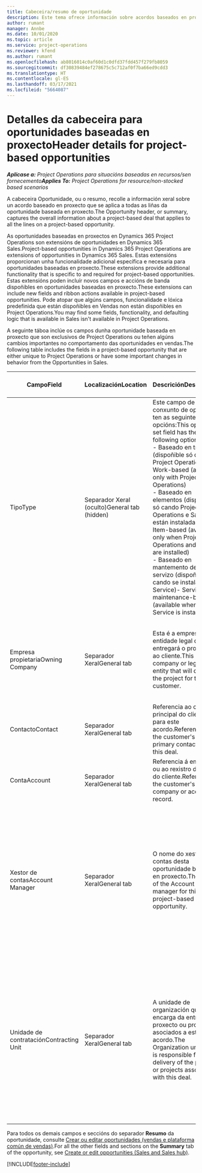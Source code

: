 ```yaml
---
title: Cabeceira/resumo de oportunidade
description: Este tema ofrece información sobre acordos baseados en proxecto e as liñas de oportunidade baseada en proxecto.
author: rumant
manager: Annbe
ms.date: 10/01/2020
ms.topic: article
ms.service: project-operations
ms.reviewer: kfend
ms.author: rumant
ms.openlocfilehash: ab8016014c0af60d1c0dfd37fdd457f279fb8059
ms.sourcegitcommit: df30839484ef278675c5c712af0f7ba66ed9cdd3
ms.translationtype: HT
ms.contentlocale: gl-ES
ms.lasthandoff: 03/17/2021
ms.locfileid: "5664087"
---
```

# <a name="header-details-for-project-based-opportunities"></a><span data-ttu-id="8001e-103">Detalles da cabeceira para oportunidades baseadas en proxecto</span><span class="sxs-lookup"><span data-stu-id="8001e-103">Header details for project-based opportunities</span></span>

<span data-ttu-id="8001e-104">_**Aplícase a:** Project Operations para situacións baseadas en recursos/sen fornecemento_</span><span class="sxs-lookup"><span data-stu-id="8001e-104">_**Applies To:** Project Operations for resource/non-stocked based scenarios_</span></span>


<span data-ttu-id="8001e-105">A cabeceira Oportunidade, ou o resumo, recolle a información xeral sobre un acordo baseado en proxecto que se aplica a todas as liñas da oportunidade baseada en proxecto.</span><span class="sxs-lookup"><span data-stu-id="8001e-105">The Opportunity header, or summary, captures the overall information about a project-based deal that applies to all the lines on a project-based opportunity.</span></span>

<span data-ttu-id="8001e-106">As oportunidades baseadas en proxectos en Dynamics 365 Project Operations son extensións de oportunidades en Dynamics 365 Sales.</span><span class="sxs-lookup"><span data-stu-id="8001e-106">Project-based opportunities in Dynamics 365 Project Operations are extensions of opportunities in Dynamics 365 Sales.</span></span> <span data-ttu-id="8001e-107">Estas extensións proporcionan unha funcionalidade adicional específica e necesaria para oportunidades baseadas en proxecto.</span><span class="sxs-lookup"><span data-stu-id="8001e-107">These extensions provide additional functionality that is specific to and required for project-based opportunities.</span></span> <span data-ttu-id="8001e-108">Estas extensións poden incluír novos campos e accións de banda dispoñibles en oportunidades baseadas en proxecto.</span><span class="sxs-lookup"><span data-stu-id="8001e-108">These extensions can include new fields and ribbon actions available in project-based opportunities.</span></span> <span data-ttu-id="8001e-109">Pode atopar que algúns campos, funcionalidade e lóxica predefinida que están dispoñibles en Vendas non están dispoñibles en Project Operations.</span><span class="sxs-lookup"><span data-stu-id="8001e-109">You may find some fields, functionality, and defaulting logic that is available in Sales isn't available in Project Operations.</span></span>

<span data-ttu-id="8001e-110">A seguinte táboa inclúe os campos dunha oportunidade baseada en proxecto que son exclusivos de Project Operations ou teñen algúns cambios importantes no comportamento das oportunidades en vendas.</span><span class="sxs-lookup"><span data-stu-id="8001e-110">The following table includes the fields in a project-based opportunity that are either unique to Project Operations or have some important changes in behavior from the Opportunities in Sales.</span></span>

| <span data-ttu-id="8001e-111">**Campo**</span><span class="sxs-lookup"><span data-stu-id="8001e-111">**Field**</span></span> | <span data-ttu-id="8001e-112">**Localización**</span><span class="sxs-lookup"><span data-stu-id="8001e-112">**Location**</span></span> | <span data-ttu-id="8001e-113">**Descrición**</span><span class="sxs-lookup"><span data-stu-id="8001e-113">**Description**</span></span> | <span data-ttu-id="8001e-114">**Impacto descendente**</span><span class="sxs-lookup"><span data-stu-id="8001e-114">**Downstream impact**</span></span> |
| --- | --- | --- | --- |
| <span data-ttu-id="8001e-115">Tipo</span><span class="sxs-lookup"><span data-stu-id="8001e-115">Type</span></span> | <span data-ttu-id="8001e-116">Separador Xeral (oculto)</span><span class="sxs-lookup"><span data-stu-id="8001e-116">General tab (hidden)</span></span> | <span data-ttu-id="8001e-117">Este campo de conxunto de opcións ten as seguintes opcións:</span><span class="sxs-lookup"><span data-stu-id="8001e-117">This option set field has the following options:</span></span></br><span data-ttu-id="8001e-118">- Baseado en traballo (dispoñible só con Project Operations)</span><span class="sxs-lookup"><span data-stu-id="8001e-118">- Work-based (available only with Project Operations)</span></span></br><span data-ttu-id="8001e-119">- Baseado en elementos (dispoñible só cando Project Operations e Sales están instaladas)</span><span class="sxs-lookup"><span data-stu-id="8001e-119">- Item-based (available only when Project Operations and Sales are installed)</span></span></br><span data-ttu-id="8001e-120">- Baseado en mantemento de servizo (dispoñible cando se instala Field Service)</span><span class="sxs-lookup"><span data-stu-id="8001e-120">- Service maintenance-based (available when Field Service is installed)</span></span> | <span data-ttu-id="8001e-121">Cando usa Project Operations, este valor de campo configúrase automaticamente en **Baseado en traballo**, que clasifica a oportunidade como baseada en proxecto.</span><span class="sxs-lookup"><span data-stu-id="8001e-121">When you use Project Operations, this field value is automatically set to **Work-based** which classifies the Opportunity as project-based.</span></span> <span data-ttu-id="8001e-122">A oportunidade debe estar baseada en proxecto para activar todas as extensións e funcionalidades específicas do proxecto no proceso de vendas descendentes para este acordo.</span><span class="sxs-lookup"><span data-stu-id="8001e-122">An Opportunity should be project-based to enable all project-specific extensions and functionality in the downstream sales process for this deal.</span></span> |
| <span data-ttu-id="8001e-123">Empresa propietaria</span><span class="sxs-lookup"><span data-stu-id="8001e-123">Owning Company</span></span> | <span data-ttu-id="8001e-124">Separador Xeral</span><span class="sxs-lookup"><span data-stu-id="8001e-124">General tab</span></span> | <span data-ttu-id="8001e-125">Esta é a empresa ou entidade legal que entregará o proxecto ao cliente.</span><span class="sxs-lookup"><span data-stu-id="8001e-125">This is the company or legal entity that will deliver the project for the customer.</span></span> | <span data-ttu-id="8001e-126">Esta información de campo copiarase no campo correspondente da oferta do proxecto creada a partir desta oportunidade.</span><span class="sxs-lookup"><span data-stu-id="8001e-126">This field information will be copied to the corresponding field on the Project quote that is created from this Opportunity.</span></span> |
| <span data-ttu-id="8001e-127">Contacto</span><span class="sxs-lookup"><span data-stu-id="8001e-127">Contact</span></span> | <span data-ttu-id="8001e-128">Separador Xeral</span><span class="sxs-lookup"><span data-stu-id="8001e-128">General tab</span></span> | <span data-ttu-id="8001e-129">Referencia ao contacto principal do cliente para este acordo.</span><span class="sxs-lookup"><span data-stu-id="8001e-129">Reference to the customer's primary contact for this deal.</span></span> | |
| <span data-ttu-id="8001e-130">Conta</span><span class="sxs-lookup"><span data-stu-id="8001e-130">Account</span></span> | <span data-ttu-id="8001e-131">Separador Xeral</span><span class="sxs-lookup"><span data-stu-id="8001e-131">General tab</span></span> | <span data-ttu-id="8001e-132">Referencia á empresa ou ao rexistro da conta do cliente.</span><span class="sxs-lookup"><span data-stu-id="8001e-132">Reference to the customer's company or account record.</span></span> | |
| <span data-ttu-id="8001e-133">Xestor de contas</span><span class="sxs-lookup"><span data-stu-id="8001e-133">Account Manager</span></span> | <span data-ttu-id="8001e-134">Separador Xeral</span><span class="sxs-lookup"><span data-stu-id="8001e-134">General tab</span></span> | <span data-ttu-id="8001e-135">O nome do xestor de contas desta oportunidade baseada en proxecto.</span><span class="sxs-lookup"><span data-stu-id="8001e-135">The name of the Account manager for this project-based opportunity.</span></span> | <span data-ttu-id="8001e-136">O xestor de contas é o responsable de xestionar a relación co cliente a través durante a realización deste proxecto.</span><span class="sxs-lookup"><span data-stu-id="8001e-136">The Account manager is responsible for managing the relationship with the customer through the completion of this project.</span></span> <span data-ttu-id="8001e-137">Baseada no rexistro de recursos reservables ligado ao xestor de contas, a unidade de contratación está predefinida.</span><span class="sxs-lookup"><span data-stu-id="8001e-137">Based on the bookable resource record tied to the Account manager, the contracting unit is defaulted.</span></span> |
| <span data-ttu-id="8001e-138">Unidade de contratación</span><span class="sxs-lookup"><span data-stu-id="8001e-138">Contracting Unit</span></span> | <span data-ttu-id="8001e-139">Separador Xeral</span><span class="sxs-lookup"><span data-stu-id="8001e-139">General tab</span></span> | <span data-ttu-id="8001e-140">A unidade de organización que se encarga da entrega do proxecto ou proxectos asociados a este acordo.</span><span class="sxs-lookup"><span data-stu-id="8001e-140">The Organization unit that is responsible for the delivery of the project or projects associated with this deal.</span></span> | <span data-ttu-id="8001e-141">A unidade de contratación é a división da empresa que completará os proxectos despois de pechar o acordo.</span><span class="sxs-lookup"><span data-stu-id="8001e-141">The contracting unit is the division of the company that will complete the project(s) after the deal is closed.</span></span> <span data-ttu-id="8001e-142">Cada unidade de contratación ten unha moeda e esta moeda úsase para informar dos custos estimados e reais incorridos durante o proxecto.</span><span class="sxs-lookup"><span data-stu-id="8001e-142">Every contracting unit has a currency, and this currency is used to report estimated and actual costs incurred during the project.</span></span> |

<span data-ttu-id="8001e-143">Para todos os demais campos e seccións do separador **Resumo** da oportunidade, consulte [Crear ou editar oportunidades (vendas e plataforma común de vendas)](https://docs.microsoft.com/dynamics365/sales-enterprise/create-edit-opportunity-sales).</span><span class="sxs-lookup"><span data-stu-id="8001e-143">For all the other fields and sections on the **Summary** tab of the opportunity, see [Create or edit opportunities (Sales and Sales hub)](https://docs.microsoft.com/dynamics365/sales-enterprise/create-edit-opportunity-sales).</span></span>


[!INCLUDE[footer-include](../includes/footer-banner.md)]
